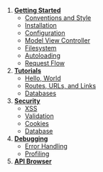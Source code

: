1. **[Getting Started](start)**
   - [Conventions and Style](start.conventions)
   - [Installation](start.installation)
   - [Configuration](start.configuration)
   - [Model View Controller](start.mvc)
   - [Filesystem](start.filesystem)
   - [Autoloading](start.autoloading)
   - [Request Flow](start.flow)
2. **[Tutorials](tutorials)**
   - [Hello, World](tutorials.helloworld)
   - [Routes, URLs, and Links](tutorials.urls)
   - [Databases](tutorials.databases)
3. **[Security](security)**
   - [XSS](security.xss)
   - [Validation](security.validation)
   - [Cookies](security.cookies)
   - [Database](security.database)
4. **[Debugging](debugging)**
   - [Error Handling](debugging.errors)
   - [Profiling](debugging.profiling)
5. **[API Browser](api)**
